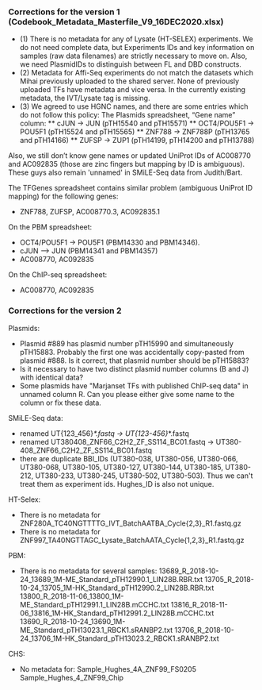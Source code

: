 ### Corrections for the version 1 (Codebook_Metadata_Masterfile_V9_16DEC2020.xlsx)

* (1) There is no metadata for any of Lysate (HT-SELEX) experiments. We do not need complete data, but Experiments IDs and key information on samples (raw data filenames) are strictly necessary to move on. Also, we need PlasmidIDs to distinguish between FL and DBD constructs.
* (2) Metadata for Affi-Seq experiments do not match the datasets which Mihai previously uploaded to the shared server. None of previously uploaded TFs have metadata and vice versa. In the currently existing metadata, the IVT/Lysate tag is missing.
* (3) We agreed to use HGNC names, and there are some entries which do not follow this policy:
  The Plasmids spreadsheet, “Gene name” column: 
** cJUN →  JUN (pTH15540 and pTH15571)
** OCT4/POU5F1 → POU5F1 (pTH15524 and pTH15565)
** ZNF788 → ZNF788P (pTH13765 and pTH14166)
** ZUFSP → ZUP1 (pTH14199, pTH14200 and pTH13788)

Also, we still don’t know gene names or updated UniProt IDs of AC008770 and AC092835 (those are zinc fingers but mapping by ID is ambiguous). These guys also remain 'unnamed' in SMiLE-Seq data from Judith/Bart.

The TFGenes spreadsheet contains similar problem (ambiguous UniProt ID mapping) for the following genes:
* ZNF788, ZUFSP, AC008770.3, AC092835.1

On the PBM spreadsheet:
* OCT4/POU5F1 → POU5F1 (PBM14330 and PBM14346).
* cJUN --> JUN (PBM14341 and PBM14357)
* AC008770, AC092835

On the ChIP-seq spreadsheet:
* AC008770, AC092835

### Corrections for the version 2

Plasmids:
- Plasmid #889 has plasmid number pTH15990 and simultaneously pTH15883. Probably the first one was accidentally copy-pasted from plasmid #888. Is it correct, that plasmid number should be pTH15883?
- Is it necessary to have two distinct plasmid number columns (B and J) with identical data?
- Some plasmids have "Marjanset TFs with published ChIP-seq data" in unnamed column R. Can you please either give some name to the column or fix these data.


SMiLE-Seq data:
- renamed UT{123_456}_*.fastq -> UT{123-456}_*.fastq
- renamed UT380408_ZNF66_C2H2_ZF_SS114_BC01.fastq -> UT380-408_ZNF66_C2H2_ZF_SS114_BC01.fastq
- there are duplicate BBI_IDs (UT380-038, UT380-056, UT380-066, UT380-068, UT380-105, UT380-127, UT380-144, UT380-185, UT380-212, UT380-233, UT380-245, UT380-502, UT380-503). Thus we can't treat them as experiment ids. Hughes_ID is also not unique.


HT-Selex:
- There is no metadata for ZNF280A_TC40NGTTTTG_IVT_BatchAATBA_Cycle{2,3}_R1.fastq.gz
- There is no metadata for ZNF997_TA40NGTTAGC_Lysate_BatchAATA_Cycle{1,2,3}_R1.fastq.gz


PBM:
- There is no metadata for several samples:
	13689_R_2018-10-24_13689_1M-ME_Standard_pTH12990.1_LIN28B.RBR.txt
	13705_R_2018-10-24_13705_1M-HK_Standard_pTH12990.2_LIN28B.RBR.txt
	13800_R_2018-11-06_13800_1M-ME_Standard_pTH12991.1_LIN28B.mCCHC.txt
	13816_R_2018-11-06_13816_1M-HK_Standard_pTH12991.2_LIN28B.mCCHC.txt
	13690_R_2018-10-24_13690_1M-ME_Standard_pTH13023.1_RBCK1.sRANBP2.txt
	13706_R_2018-10-24_13706_1M-HK_Standard_pTH13023.2_RBCK1.sRANBP2.txt

CHS:
- No metadata for:
	Sample_Hughes_4A_ZNF99_FS0205
	Sample_Hughes_4_ZNF99_Chip
